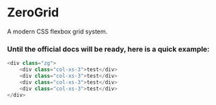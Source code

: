 # ZeroGrid
A modern CSS flexbox grid system.

### Until the official docs will be ready, here is a quick example: 

```php
<div class="zg">
	<div class="col-xs-3">test</div>
	<div class="col-xs-3">test</div>
	<div class="col-xs-3">test</div>
	<div class="col-xs-3">test</div>
</div>
```
